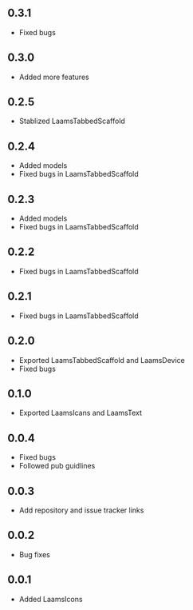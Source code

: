 ## 0.3.1
- Fixed bugs
## 0.3.0
- Added more features
## 0.2.5
- Stablized LaamsTabbedScaffold
## 0.2.4
- Added models
- Fixed bugs in LaamsTabbedScaffold
## 0.2.3
- Added models
- Fixed bugs in LaamsTabbedScaffold
## 0.2.2
- Fixed bugs in LaamsTabbedScaffold
## 0.2.1
- Fixed bugs in LaamsTabbedScaffold
## 0.2.0
- Exported LaamsTabbedScaffold and LaamsDevice
- Fixed bugs
## 0.1.0
- Exported LaamsIcans and LaamsText
## 0.0.4
- Fixed bugs
- Followed pub guidlines
## 0.0.3
- Add repository and issue tracker links
## 0.0.2
- Bug fixes
## 0.0.1
- Added LaamsIcons